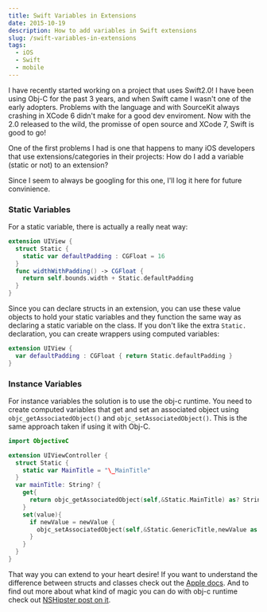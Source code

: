 ```yaml
---
title: Swift Variables in Extensions
date: 2015-10-19
description: How to add variables in Swift extensions
slug: /swift-variables-in-extensions
tags:
  - iOS
  - Swift
  - mobile
---
```


I have recently started working on a project that uses Swift2.0! I have been using Obj-C for the past 3 years, and when Swift came I wasn't one of the early adopters. Problems with the language and with SourceKit always crashing in XCode 6 didn't make for a good dev enviroment. Now with the 2.0 released to the wild, the promisse of open source and XCode 7, Swift is good to go!

One of the first problems I had is one that happens to many iOS developers that use extensions/categories in their projects: How do I add a variable (static or not) to an extension?

Since I seem to always be googling for this one, I'll log it here for future convinience.

### Static Variables

For a static variable, there is actually a really neat way:

```swift
extension UIView {
  struct Static {
    static var defaultPadding : CGFloat = 16
  }
  func widthWithPadding() -> CGFloat {
    return self.bounds.width + Static.defaultPadding
  }
}
```

Since you can declare structs in an extension, you can use these value objects to hold your static variables and they function the same way as declaring a static variable on the class. If you don't like the extra `Static.` declaration, you can create wrappers using computed variables:

```swift
extension UIView {
  var defaultPadding : CGFloat { return Static.defaultPadding }
}
```

### Instance Variables

For instance variables the solution is to use the obj-c runtime. You need to create computed variables that get and set an associated object using `objc_getAssociatedObject()` and `objc_setAssociatedObject()`. This is the same approach taken if using it with Obj-C.

```swift
import ObjectiveC

extension UIViewController {
  struct Static {
    static var MainTitle = "\_MainTitle"
  }
  var mainTitle: String? {
    get{
      return objc_getAssociatedObject(self,&Static.MainTitle) as? String
    }
    set(value){
      if newValue = newValue {
        objc_setAssociatedObject(self,&Static.GenericTitle,newValue as NSString?,.OBJC_ASSOCIATION_RETAIN_NONATOMIC)
      }
    }
  }
}
```

That way you can extend to your heart desire! If you want to understand the difference between structs and classes check out the [Apple docs](appledocs-class-vs-strutc). And to find out more about what kind of magic you can do with obj-c runtime check out [NSHipster post on it](nshipster-objc).

[appledocs-class-vs-strutc]: https://developer.apple.com/library/ios/documentation/Swift/Conceptual/Swift_Programming_Language/ClassesAndStructures.html#//apple_ref/doc/uid/TP40014097-CH13-ID82
[nshipster-objc]: http://nshipster.com/swift-objc-runtime/
